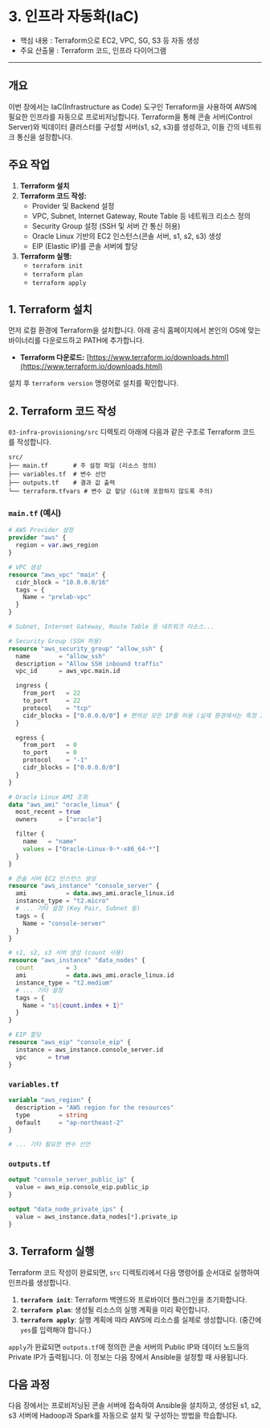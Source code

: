 # 3. 인프라 자동화(IaC)

* 핵심 내용 : Terraform으로 EC2, VPC, SG, S3 등 자동 생성
* 주요 산출물 : Terraform 코드, 인프라 다이어그램

---


## 개요

이번 장에서는 IaC(Infrastructure as Code) 도구인 Terraform을 사용하여 AWS에 필요한 인프라를 자동으로 프로비저닝합니다. Terraform을 통해 콘솔 서버(Control Server)와 빅데이터 클러스터를 구성할 서버(s1, s2, s3)를 생성하고, 이들 간의 네트워크 통신을 설정합니다.

## 주요 작업

1. **Terraform 설치**
2. **Terraform 코드 작성:**
    * Provider 및 Backend 설정
    * VPC, Subnet, Internet Gateway, Route Table 등 네트워크 리소스 정의
    * Security Group 설정 (SSH 및 서버 간 통신 허용)
    * Oracle Linux 기반의 EC2 인스턴스(콘솔 서버, s1, s2, s3) 생성
    * EIP (Elastic IP)를 콘솔 서버에 할당
3. **Terraform 실행:**
    * `terraform init`
    * `terraform plan`
    * `terraform apply`

## 1. Terraform 설치

먼저 로컬 환경에 Terraform을 설치합니다. 아래 공식 홈페이지에서 본인의 OS에 맞는 바이너리를 다운로드하고 PATH에 추가합니다.

* **Terraform 다운로드:** [https://www.terraform.io/downloads.html](https://www.terraform.io/downloads.html)

설치 후 `terraform version` 명령어로 설치를 확인합니다.

## 2. Terraform 코드 작성

`03-infra-provisioning/src` 디렉토리 아래에 다음과 같은 구조로 Terraform 코드를 작성합니다.

```
src/
├── main.tf       # 주 설정 파일 (리소스 정의)
├── variables.tf  # 변수 선언
├── outputs.tf    # 결과 값 출력
└── terraform.tfvars # 변수 값 할당 (Git에 포함하지 않도록 주의)
```

### `main.tf` (예시)

```terraform
# AWS Provider 설정
provider "aws" {
  region = var.aws_region
}

# VPC 생성
resource "aws_vpc" "main" {
  cidr_block = "10.0.0.0/16"
  tags = {
    Name = "prelab-vpc"
  }
}

# Subnet, Internet Gateway, Route Table 등 네트워크 리소스...

# Security Group (SSH 허용)
resource "aws_security_group" "allow_ssh" {
  name        = "allow_ssh"
  description = "Allow SSH inbound traffic"
  vpc_id      = aws_vpc.main.id

  ingress {
    from_port   = 22
    to_port     = 22
    protocol    = "tcp"
    cidr_blocks = ["0.0.0.0/0"] # 편의상 모든 IP를 허용 (실제 환경에서는 특정 IP만 허용)
  }

  egress {
    from_port   = 0
    to_port     = 0
    protocol    = "-1"
    cidr_blocks = ["0.0.0.0/0"]
  }
}

# Oracle Linux AMI 조회
data "aws_ami" "oracle_linux" {
  most_recent = true
  owners      = ["oracle"]

  filter {
    name   = "name"
    values = ["Oracle-Linux-9-*-x86_64-*"]
  }
}

# 콘솔 서버 EC2 인스턴스 생성
resource "aws_instance" "console_server" {
  ami           = data.aws_ami.oracle_linux.id
  instance_type = "t2.micro"
  # ... 기타 설정 (Key Pair, Subnet 등)
  tags = {
    Name = "console-server"
  }
}

# s1, s2, s3 서버 생성 (count 사용)
resource "aws_instance" "data_nodes" {
  count         = 3
  ami           = data.aws_ami.oracle_linux.id
  instance_type = "t2.medium"
  # ... 기타 설정
  tags = {
    Name = "s${count.index + 1}"
  }
}

# EIP 할당
resource "aws_eip" "console_eip" {
  instance = aws_instance.console_server.id
  vpc      = true
}
```

### `variables.tf`

```terraform
variable "aws_region" {
  description = "AWS region for the resources"
  type        = string
  default     = "ap-northeast-2"
}

# ... 기타 필요한 변수 선언
```

### `outputs.tf`

```terraform
output "console_server_public_ip" {
  value = aws_eip.console_eip.public_ip
}

output "data_node_private_ips" {
  value = aws_instance.data_nodes[*].private_ip
}
```

## 3. Terraform 실행

Terraform 코드 작성이 완료되면, `src` 디렉토리에서 다음 명령어를 순서대로 실행하여 인프라를 생성합니다.

1. **`terraform init`**: Terraform 백엔드와 프로바이더 플러그인을 초기화합니다.
2. **`terraform plan`**: 생성될 리소스의 실행 계획을 미리 확인합니다.
3. **`terraform apply`**: 실행 계획에 따라 AWS에 리소스를 실제로 생성합니다. (중간에 `yes`를 입력해야 합니다.)

`apply`가 완료되면 `outputs.tf`에 정의한 콘솔 서버의 Public IP와 데이터 노드들의 Private IP가 출력됩니다. 이 정보는 다음 장에서 Ansible을 설정할 때 사용됩니다.

## 다음 과정

다음 장에서는 프로비저닝된 콘솔 서버에 접속하여 Ansible을 설치하고, 생성된 s1, s2, s3 서버에 Hadoop과 Spark를 자동으로 설치 및 구성하는 방법을 학습합니다.
